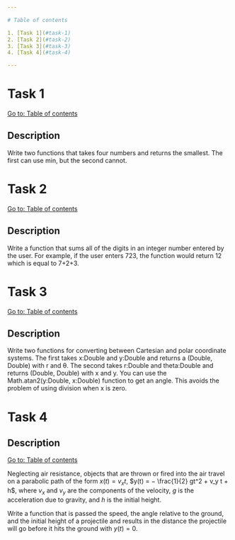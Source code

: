 ```yaml
---

# Table of contents

1. [Task 1](#task-1)
2. [Task 2](#task-2)
3. [Task 3](#task-3)
4. [Task 4](#task-4)

---
```


# Task 1

[Go to: Table of contents](#table-of-contents)

## Description

Write two functions that takes four numbers and returns the smallest. The first can use min, but the second cannot.

# Task 2

[Go to: Table of contents](#table-of-contents)

## Description

Write a function that sums all of the digits in an integer number entered by the user. For example, if the user enters 723, the function would return 12 which is equal to 7+2+3.

# Task 3

[Go to: Table of contents](#table-of-contents)

## Description

Write two functions for converting between Cartesian and polar coordinate systems. The first takes x:Double and y:Double and returns a (Double, Double) with r and θ. The second takes r:Double and theta:Double and returns (Double, Double) with x and y. You can use the Math.atan2(y:Double, x:Double) function to get an angle. This avoids the problem of using division when x is zero.

# Task 4

## Description

[Go to: Table of contents](#table-of-contents)

Neglecting air resistance, objects that are thrown or fired into the air travel on a parabolic path of the form $x(t) = v_x t$, $y(t) = − \frac{1}{2} gt^2 + v_y t + h$, where $v_x$ and $v_y$ are the components of the velocity, $g$ is the acceleration due to gravity, and $h$ is the initial height.

Write a function that is passed the speed, the angle relative to the ground, and the initial height of a projectile and results in the distance the projectile will go before it hits the ground with $y(t) = 0$.
